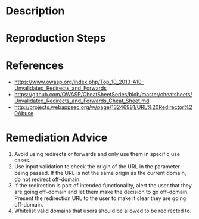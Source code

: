 # Description


# Reproduction Steps


# References

- https://www.owasp.org/index.php/Top_10_2013-A10-Unvalidated_Redirects_and_Forwards
- https://github.com/OWASP/CheatSheetSeries/blob/master/cheatsheets/Unvalidated_Redirects_and_Forwards_Cheat_Sheet.md
- http://projects.webappsec.org/w/page/13246981/URL%20Redirector%20Abuse


# Remediation Advice

1. Avoid using redirects or forwards and only use them in specific use cases.
2. Use input validation to check the origin of the URL in the parameter being passed. If the URL is not the same origin as the current domain, do not redirect off-domain.
3. If the redirection is part of intended functionality, alert the user that they are going off-domain and let them make the decision to go off-domain. Present the redirection URL to the user to make it clear they are going off-domain.
4. Whitelist valid domains that users should be allowed to be redirected to.